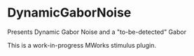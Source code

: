DynamicGaborNoise
=================

Presents Dynamic Gabor Noise and a "to-be-detected" Gabor

This is a work-in-progress MWorks stimulus plugin.
